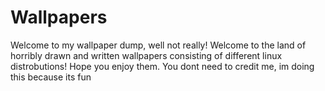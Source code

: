# Wallpapers

Welcome to my wallpaper dump, well not really! Welcome to the land of horribly drawn and written wallpapers consisting of different linux distrobutions!
Hope you enjoy them.
You dont need to credit me, im doing this because its fun
